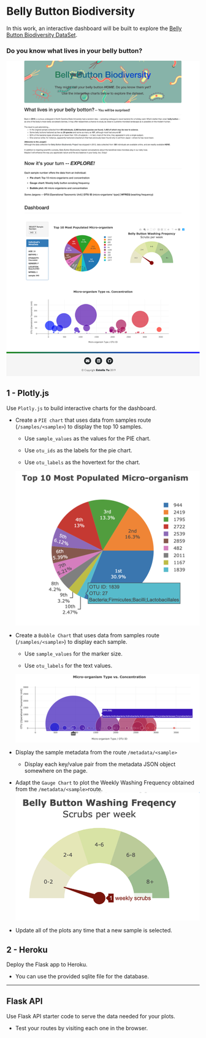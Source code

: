 # Belly Button Biodiversity

In this work, an interactive dashboard will be built to explore the [Belly Button Biodiversity DataSet](http://robdunnlab.com/projects/belly-button-biodiversity/).

### Do you know what lives in your belly button? 

![Bacteria by filterforge.com](Images/Web_image.png)

## 1 - Plotly.js

Use `Plotly.js` to build interactive charts for the dashboard.

* Create a `PIE chart` that uses data from samples route (`/samples/<sample>`) to display the top 10 samples.

  * Use `sample_values` as the values for the PIE chart.

  * Use `otu_ids` as the labels for the pie chart.

  * Use `otu_labels` as the hovertext for the chart.

  ![PIE Chart](Images/pie_chart.png)

* Create a `Bubble Chart` that uses data from samples route (`/samples/<sample>`) to display each sample.

  * Use `sample_values` for the marker size.

  * Use `otu_labels` for the text values.

  ![Bubble Chart](Images/bubble_chart.png)

* Display the sample metadata from the route `/metadata/<sample>`

  * Display each key/value pair from the metadata JSON object somewhere on the page.
  
* Adapt the `Gauge Chart` to plot the Weekly Washing Frequency obtained from the `/metadata/<sample>`route.
  ![Weekly Washing Frequency Gauge](Images/gauge.png)


* Update all of the plots any time that a new sample is selected.

## 2 - Heroku

Deploy the Flask app to Heroku.

* You can use the provided sqlite file for the database.

- - -

## Flask API

Use Flask API starter code to serve the data needed for your plots.

* Test your routes by visiting each one in the browser.

